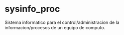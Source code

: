# sysinfo_proc
Sistema informatico para el control/administracion de la informacion/procesos de un equipo de computo.
